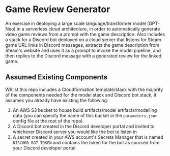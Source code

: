 # Game Review Generator

An exercise in deploying a large scale language/transformer model (GPT-Neo) in a serverless cloud architecture, in order to automatically generate video game reviews from a prompt with the game description.  Also includes a stack for a Discord bot deployed on a cloud server that listens for Steam game URL links in Discord messages, extracts the game description from Steam's website and uses it as a prompt to invoke the model pipeline, and then replies to the Discord message with a generated review for the linked game.

## Assumed Existing Components

Whilst this repo includes a Cloudformation template/stack with the majority of the components needed for the model stack and Discord bot stack, it assumes you already have existing the following:
1. An AWS S3 bucket to house build artifacts/model artifacts/modelling data (you can specify the name of this bucket in the `parameters.json` config file at the root of the repo)
2. A Discord bot created in the Discord developer portal and invited to whichever Discord server you would like the bot to listen in
3. A secret created in your AWS account's Secrets Manager that is named `DISCORD_BOT_TOKEN` and contains the token for the bot as sourced from your Discord developer portal
